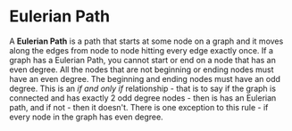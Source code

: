 # Eulerian Path

A **Eulerian Path** is a path that starts at some node on a graph and it moves along the edges from node to node hitting every edge exactly once. If a graph has a Eulerian Path, you cannot start or end on a node that has an even degree. All the nodes that are not beginning or ending nodes must have an even degree. The beginning and ending nodes must have an odd degree. This is an *if and only if* relationship - that is to say if the graph is connected and has exactly 2 odd degree nodes - then is has an Eulerian path, and if not - then it doesn't. There is one exception to this rule - if every node in the graph has even degree.

